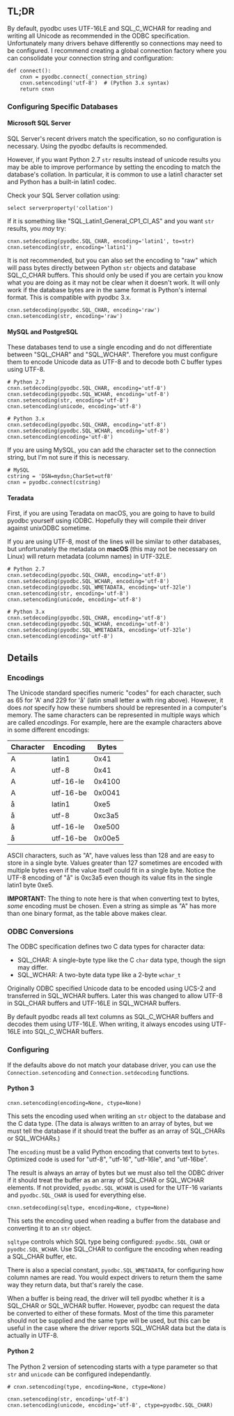 ## TL;DR

By default, pyodbc uses UTF-16LE and SQL_C_WCHAR for reading and writing all Unicode as
recommended in the ODBC specification.  Unfortunately many drivers behave differently so
connections may need to be configured.  I recommend creating a global connection factory where
you can consolidate your connection string and configuration:

    def connect():
        cnxn = pyodbc.connect(_connection_string)
        cnxn.setencoding('utf-8')  # (Python 3.x syntax)
        return cnxn

### Configuring Specific Databases

#### Microsoft SQL Server

SQL Server's recent drivers match the specification, so no configuration is necessary.  Using
the pyodbc defaults is recommended.

However, if you want Python 2.7 `str` results instead of unicode results you may be able to
improve performance by setting the encoding to match the database's collation.  In particular,
it is common to use a latin1 character set and Python has a built-in latin1 codec.

Check your SQL Server collation using:

    select serverproperty('collation')

If it is something like "SQL_Latin1_General_CP1_CI_AS" and you want `str` results, you *may*
try:

    cnxn.setdecoding(pyodbc.SQL_CHAR, encoding='latin1', to=str)
    cnxn.setencoding(str, encoding='latin1')

It is not recommended, but you can also set the encoding to "raw" which will pass bytes
directly between Python `str` objects and database SQL_C_CHAR buffers.  This should only be
used if you are certain you know what you are doing as it may not be clear when it doesn't
work.  It will only work if the database bytes are in the same format is Python's internal
format.  This is compatible with pyodbc 3.x.

    cnxn.setdecoding(pyodbc.SQL_CHAR, encoding='raw')
    cnxn.setencoding(str, encoding='raw')


#### MySQL and PostgreSQL

These databases tend to use a single encoding and do not differentiate between "SQL_CHAR" and
"SQL_WCHAR".  Therefore you must configure them to encode Unicode data as UTF-8 and to decode
both C buffer types using UTF-8.

    # Python 2.7
    cnxn.setdecoding(pyodbc.SQL_CHAR, encoding='utf-8')
    cnxn.setdecoding(pyodbc.SQL_WCHAR, encoding='utf-8')
    cnxn.setencoding(str, encoding='utf-8')
    cnxn.setencoding(unicode, encoding='utf-8')

    # Python 3.x
    cnxn.setdecoding(pyodbc.SQL_CHAR, encoding='utf-8')
    cnxn.setdecoding(pyodbc.SQL_WCHAR, encoding='utf-8')
    cnxn.setencoding(encoding='utf-8')

If you are using MySQL, you can add the character set to the connection string, but I'm not
sure if this is necessary.

    # MySQL
    cstring = 'DSN=mydsn;CharSet=utf8'
    cnxn = pyodbc.connect(cstring)

#### Teradata

First, if you are using Teradata on macOS, you are going to have to build pyodbc yourself using
iODBC.  Hopefully they will compile their driver against unixODBC sometime.

If you are using UTF-8, most of the lines will be similar to other databases, but unfortunately
the metadata on **macOS** (this may not be necessary on Linux) will return metadata (column
names) in UTF-32LE.

    # Python 2.7
    cnxn.setdecoding(pyodbc.SQL_CHAR, encoding='utf-8')
    cnxn.setdecoding(pyodbc.SQL_WCHAR, encoding='utf-8')
    cnxn.setdecoding(pyodbc.SQL_WMETADATA, encoding='utf-32le')
    cnxn.setencoding(str, encoding='utf-8')
    cnxn.setencoding(unicode, encoding='utf-8')

    # Python 3.x
    cnxn.setdecoding(pyodbc.SQL_CHAR, encoding='utf-8')
    cnxn.setdecoding(pyodbc.SQL_WCHAR, encoding='utf-8')
    cnxn.setdecoding(pyodbc.SQL_WMETADATA, encoding='utf-32le')
    cnxn.setencoding(encoding='utf-8')


## Details

### Encodings

The Unicode standard specifies numeric "codes" for each character, such as 65 for 'A' and 229
for 'å' (latin small letter a with ring above).  However, it does *not* specify how these
numbers should be represented in a computer's memory.  The same characters can be represented
in multiple ways which are called *encodings*. For example, here are the example characters
above in some different encodings:

| Character | Encoding  |  Bytes |
| --------- | --------  |  ----- |
| A         | latin1    |   0x41 |
| A         | utf-8     |   0x41 |
| A         | utf-16-le | 0x4100 |
| A         | utf-16-be | 0x0041 |
| å         | latin1    |   0xe5 |
| å         | utf-8     | 0xc3a5 |
| å         | utf-16-le | 0xe500 |
| å         | utf-16-be | 0x00e5 |

ASCII characters, such as "A", have values less than 128 and are easy to store in a single
byte.  Values greater than 127 sometimes are encoded with multiple bytes even if the value
itself could fit in a single byte.  Notice the UTF-8 encoding of "å" is 0xc3a5 even though its
value fits in the single latin1 byte 0xe5.

**IMPORTANT:** The thing to note here is that when converting text to bytes, *some* encoding
must be chosen.  Even a string as simple as "A" has more than one binary format, as the table
above makes clear.

### ODBC Conversions

The ODBC specification defines two C data types for character data:

* SQL_CHAR: A single-byte type like the C `char` data type, though the sign may differ.
* SQL_WCHAR: A two-byte data type like a 2-byte `wchar_t`

Originally ODBC specified Unicode data to be encoded using UCS-2 and transferred in SQL_WCHAR
buffers.  Later this was changed to allow UTF-8 in SQL_CHAR buffers and UTF-16LE in SQL_WCHAR
buffers.

By default pyodbc reads all text columns as SQL_C_WCHAR buffers and decodes them using UTF-16LE.
When writing, it always encodes using UTF-16LE into SQL_C_WCHAR buffers.

### Configuring

If the defaults above do not match your database driver, you can use the
`Connection.setencoding` and `Connection.setdecoding` functions.

#### Python 3

    cnxn.setencoding(encoding=None, ctype=None)

This sets the encoding used when writing an `str` object to the database and the C data type.
(The data is always written to an array of bytes, but we must tell the database if it should
treat the buffer as an array of SQL_CHARs or SQL_WCHARs.)

The `encoding` must be a valid Python encoding that converts text to `bytes`.  Optimized code
is used for "utf-8", "utf-16", "utf-16le", and "utf-16be".

The result is always an array of bytes but we must also tell the ODBC driver if it should treat
the buffer as an array of SQL_CHAR or SQL_WCHAR elements.  If not provided, `pyodbc.SQL_WCHAR`
is used for the UTF-16 variants and `pyodbc.SQL_CHAR` is used for everything else.

    cnxn.setdecoding(sqltype, encoding=None, ctype=None)

This sets the encoding used when reading a buffer from the database and converting it to an
`str` object.

`sqltype` controls which SQL type being configured: `pyodbc.SQL_CHAR` or `pyodbc.SQL_WCHAR`.
Use SQL_CHAR to configure the encoding when reading a SQL_CHAR buffer, etc.

There is also a special constant, `pyodbc.SQL_WMETADATA`, for configuring how column names are
read.  You would expect drivers to return them the same way they return data, but that's rarely
the case.

When a buffer is being read, the driver will tell pyodbc whether it is a SQL_CHAR or SQL_WCHAR
buffer.  However, pyodbc can request the data be converted to either of these formats.  Most of
the time this parameter should not be supplied and the same type will be used, but this can be
useful in the case where the driver reports SQL_WCHAR data but the data is actually in UTF-8.

#### Python 2

The Python 2 version of setencoding starts with a type parameter so that `str` and `unicode`
can be configured independantly.

    # cnxn.setencoding(type, encoding=None, ctype=None)

    cnxn.setencoding(str, encoding='utf-8')
    cnxn.setencoding(unicode, encoding='utf-8', ctype=pyodbc.SQL_CHAR)
